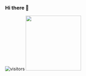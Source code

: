### Hi there 👋

![visitors](https://visitor-badge.glitch.me/badge?page_id=page.id)
<img height="180em" src="https://github-readme-stats.vercel.app/api?username=juanrios15&show_icons=true&hide_border=true&&count_private=true&include_all_commits=true" />



